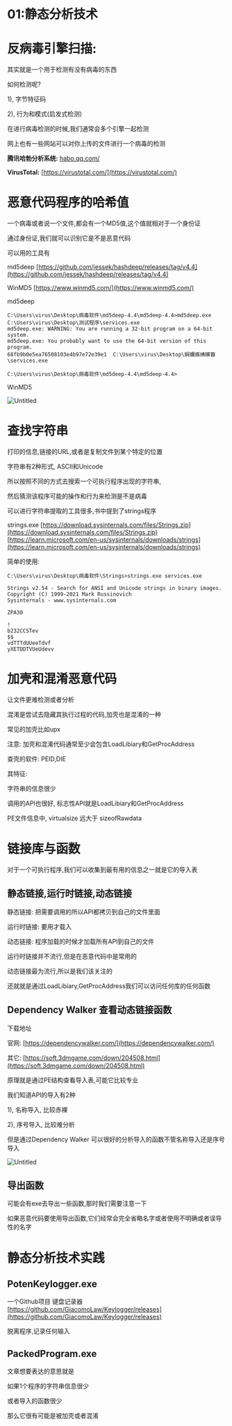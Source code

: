 # 01:静态分析技术

# 反病毒引擎扫描:

其实就是一个用于检测有没有病毒的东西

如何检测呢?

1), 字节特征码

2), 行为和模式(启发式检测)

在进行病毒检测的时候,我们通常会多个引擎一起检测

网上也有一些网站可以对你上传的文件进行一个病毒的检测

**腾讯哈勃分析系统:** [habo.qq.com/](https://link.zhihu.com/?target=https%3A//habo.qq.com/)

**VirusTotal:** [https://virustotal.com/](https://virustotal.com/)

# 恶意代码程序的哈希值

一个病毒或者说一个文件,都会有一个MD5值,这个值就相对于一个身份证

通过身份证,我们就可以识别它是不是恶意代码

可以用的工具有

md5deep [https://github.com/jessek/hashdeep/releases/tag/v4.4](https://github.com/jessek/hashdeep/releases/tag/v4.4)

WinMD5 [https://www.winmd5.com/](https://www.winmd5.com/)

md5deep

```
C:\Users\virus\Desktop\病毒软件\md5deep-4.4\md5deep-4.4>md5deep.exe C:\Users\virus\Desktop\测试程序\services.exe
md5deep.exe: WARNING: You are running a 32-bit program on a 64-bit system.
md5deep.exe: You probably want to use the 64-bit version of this program.
68fb9b0e5ea76508103e4b97e72e39e1  C:\Users\virus\Desktop\娴嬭瘯绋嬪簭\services.exe

C:\Users\virus\Desktop\病毒软件\md5deep-4.4\md5deep-4.4>
```

WinMD5

![Untitled](01%20%E9%9D%99%E6%80%81%E5%88%86%E6%9E%90%E6%8A%80%E6%9C%AF%204084bf9ce7df425f87ab62d4a72e270c/Untitled.png)

# 查找字符串

打印的信息,链接的URL,或者是复制文件到某个特定的位置

字符串有2种形式, ASCII和Unicode

所以按照不同的方式去搜索一个可执行程序出现的字符串,

然后猜测该程序可能的操作和行为来检测是不是病毒

可以进行字符串提取的工具很多,书中提到了strings程序

strings.exe [https://download.sysinternals.com/files/Strings.zip](https://download.sysinternals.com/files/Strings.zip)  [https://learn.microsoft.com/en-us/sysinternals/downloads/strings](https://learn.microsoft.com/en-us/sysinternals/downloads/strings)

简单的使用:

```
C:\Users\virus\Desktop\病毒软件\Strings>strings.exe services.exe

Strings v2.54 - Search for ANSI and Unicode strings in binary images.
Copyright (C) 1999-2021 Mark Russinovich
Sysinternals - www.sysinternals.com

ZPA30

!
b232CCSTev
$$
vdTTTdUUeeTdvf
yXETDDTVUeUdevv
```

# 加壳和混淆恶意代码

让文件更难检测或者分析

混淆是尝试去隐藏其执行过程的代码,加壳也是混淆的一种

常见的加壳比如upx

注意: 加壳和混淆代码通常至少会包含LoadLibiary和GetProcAddress

查壳的软件: PEID,DIE

其特征:

字符串的信息很少

调用的API也很好, 标志性API就是LoadLibiary和GetProcAddress

PE文件信息中, virtualsize 远大于 sizeofRawdata

# 链接库与函数

对于一个可执行程序,我们可以收集到最有用的信息之一就是它的导入表

## 静态链接,运行时链接,动态链接

静态链接: 把需要调用的所以API都拷贝到自己的文件里面

运行时链接: 要用才载入

动态链接: 程序加载的时候才加载所有API到自己的文件

运行时链接并不流行,但是在恶意代码中是常用的

动态链接最为流行,所以是我们该关注的

还就就是通过LoadLibiary,GetProcAddress我们可以访问任何库的任何函数

## Dependency Walker 查看动态链接函数

下载地址

官网: [https://dependencywalker.com/](https://dependencywalker.com/)

其它: [https://soft.3dmgame.com/down/204508.html](https://soft.3dmgame.com/down/204508.html)

原理就是通过PE结构查看导入表,可能它比较专业

我们知道API的导入有2种

1), 名称导入, 比较赤裸

2), 序号导入, 比较难分析

但是通过Dependency Walker 可以很好的分析导入的函数不管名称导入还是序号导入

![Untitled](01%20%E9%9D%99%E6%80%81%E5%88%86%E6%9E%90%E6%8A%80%E6%9C%AF%204084bf9ce7df425f87ab62d4a72e270c/Untitled%201.png)

## 导出函数

可能会有exe去导出一些函数,那时我们需要注意一下

如果恶意代码要使用导出函数,它们经常会完全省略名字或者使用不明确或者误导性的名字

# 静态分析技术实践

## PotenKeylogger.exe

一个Github项目 键盘记录器 [https://github.com/GiacomoLaw/Keylogger/releases](https://github.com/GiacomoLaw/Keylogger/releases)

脱离程序,记录任何输入

## PackedProgram.exe

文章想要表达的意思就是

如果1个程序的字符串信息很少

或者导入的函数很少

那么它很有可能是被加壳或者混淆